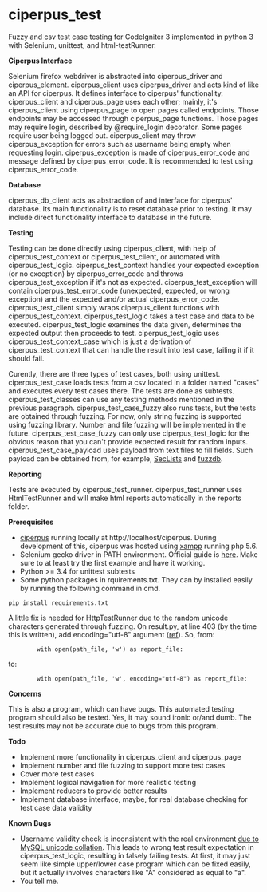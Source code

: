 # ciperpus_test

Fuzzy and csv test case testing for CodeIgniter 3 implemented in python 3 with Selenium, unittest, and html-testRunner.

**Ciperpus Interface**

Selenium firefox webdriver is abstracted into ciperpus_driver and ciperpus_element. ciperpus_client uses ciperpus_driver and acts kind of like an API for ciperpus. It defines interface to ciperpus' functionality. ciperpus_client and ciperpus_page uses each other; mainly, it's ciperpus_client using ciperpus_page to open pages called endpoints. Those endpoints may be accessed through ciperpus_page functions. Those pages may require login, described by @require_login decorator. Some pages require user being logged out. ciperpus_client may throw ciperpus_exception for errors such as username being empty when requesting login. ciperpus_exception is made of ciperpus_error_code and message defined by ciperpus_error_code. It is recommended to test using ciperpus_error_code.

**Database**

ciperpus_db_client acts as abstraction of and interface for ciperpus' database. Its main functionality is to reset database prior to testing. It may include direct functionality interface to database in the future.

**Testing**

Testing can be done directly using ciperpus_client, with help of ciperpus_test_context or ciperpus_test_client, or automated with ciperpus_test_logic.  ciperpus_test_context handles your expected exception (or no exception) by ciperpus_error_code and throws ciperpus_test_exception if it's not as expected. ciperpus_test_exception will contain ciperpus_test_error_code (unexpected, expected, or wrong exception) and the expected and/or actual ciperpus_error_code. ciperpus_test_client simply wraps ciperpus_client functions with ciperpus_test_context. ciperpus_test_logic takes a test case and data to be executed. ciperpus_test_logic examines the data given, determines the expected output then proceeds to test. ciperpus_test_logic uses ciperpus_test_context_case which is just a derivation of ciperpus_test_context that can handle the result into test case, failing it if it should fail.

Curently, there are three types of test cases, both using unittest. ciperpus_test_case loads tests from a csv located in a folder named "cases" and executes every test cases there. The tests are done as subtests. ciperpus_test_classes can use any testing methods mentioned in the previous paragraph. ciperpus_test_case_fuzzy also runs tests, but the tests are obtained through fuzzing. For now, only string fuzzing is supported using fuzzing library. Number and file fuzzing will be implemented in the future. ciperpus_test_case_fuzzy can only use ciperpus_test_logic for the obvious reason that you can't provide expected result for random inputs. ciperpus_test_case_payload uses payload from text files to fill fields. Such payload can be obtained from, for example, [SecLists](https://github.com/danielmiessler/SecLists) and [fuzzdb](https://github.com/fuzzdb-project/fuzzdb).

**Reporting**

Tests are executed by ciperpus_test_runner. ciperpus_test_runner uses HtmlTestRunner and will make html reports automatically in the reports folder.

**Prerequisites**

*  [ciperpus](https://gitlab.com/psi-rabu-kel-3/ciperpus) running locally at http://localhost/ciperpus. During development of this, ciperpus was hosted using [xampp](https://www.apachefriends.org/index.html) running php 5.6.
*  Selenium gecko driver in PATH environment. Official guide is [here](https://selenium-python.readthedocs.io/installation.html). Make sure to at least try the first example and have it working.
*  Python >= 3.4 for unittest subtests
*  Some python packages in rquirements.txt. They can by installed easily by running the following command in cmd.
```
pip install requirements.txt
```

A little fix is needed for HttpTestRunner due to the random unicode characters generated through fuzzing. On result.py, at line 403 (by the time this is written), add encoding="utf-8" argument ([ref](https://github.com/oldani/HtmlTestRunner/issues/48)). So, from:

```
        with open(path_file, 'w') as report_file:
```
to:

```
        with open(path_file, 'w', encoding="utf-8") as report_file:
```

**Concerns**

This is also a program, which can have bugs. This automated testing program should also be tested. Yes, it may sound ironic or/and dumb. The test results may not be accurate due to bugs from this program.

**Todo**

*  Implement more functionality in ciperpus_client and ciperpus_page
*  Implement number and file fuzzing to support more test cases
*  Cover more test cases
*  Implement logical navigation for more realistic testing
*  Implement reducers to provide better results
*  Implement database interface, maybe, for real database checking for test case data validity

**Known Bugs**

*  Username validity check is inconsistent with the real environment [due to MySQL unicode collation](https://stackoverflow.com/questions/12431887/mysql-where-character-a-is-matching-a-a-%c3%83-etc-why). This leads to wrong test result expectation in ciperpus_test_logic, resulting in falsely failing tests. At first, it may just seem like simple upper/lower case program which can be fixed easily, but it actually involves characters like "Ã" considered as equal to "a".
*  You tell me.
